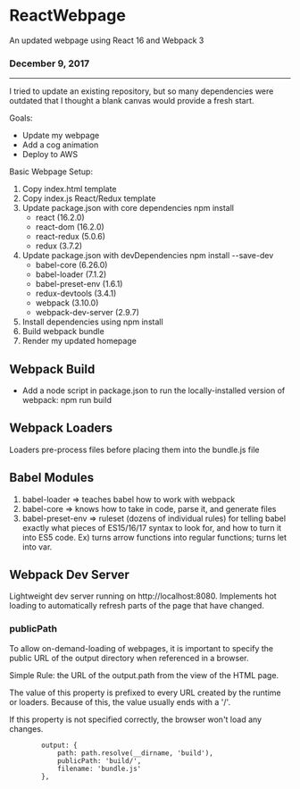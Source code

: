 # ReactWebpage
An updated webpage using React 16 and Webpack 3

### December 9, 2017
---
I tried to update an existing repository, but so many dependencies were outdated that I thought a blank canvas would provide a fresh start.

Goals:
-  Update my webpage
-  Add a cog animation
-  Deploy to AWS

Basic Webpage Setup:
1. Copy index.html template
2. Copy index.js React/Redux template
3. Update package.json with core dependencies
    npm install
    - react (16.2.0)
    - react-dom (16.2.0)
    - react-redux (5.0.6)
    - redux (3.7.2)
4. Update package.json with devDependencies 
    npm install --save-dev 
    - babel-core (6.26.0)
    - babel-loader (7.1.2)
    - babel-preset-env (1.6.1)
    - redux-devtools (3.4.1)
    - webpack (3.10.0)
    - webpack-dev-server (2.9.7)
4. Install dependencies using npm install
5. Build webpack bundle
6. Render my updated homepage


## Webpack Build

- Add a node script in package.json to run the locally-installed version of webpack:
        npm run build

## Webpack Loaders
Loaders pre-process files before placing them into the bundle.js file

## Babel Modules
1.  babel-loader => teaches babel how to work with webpack
2.  babel-core => knows how to take in code, parse it, and generate files
3.  babel-preset-env => ruleset (dozens of individual rules) for telling babel exactly what pieces of ES15/16/17 syntax to look for, and how to turn it into ES5 code.  Ex) turns arrow functions into regular functions; turns let into var.

## Webpack Dev Server
Lightweight dev server running on http://localhost:8080.  Implements hot loading to automatically refresh parts of the page that have changed.

### publicPath
To allow on-demand-loading of webpages, it is important to specify the public URL of the output directory when referenced in a browser.  

Simple Rule: the URL of the output.path from the view of the HTML page.

The value of this property is prefixed to every URL created by the runtime or loaders.  Because of this, the value usually ends with a '/'.  

If this property is not specified correctly, the browser won't load any changes.

````
        output: {
            path: path.resolve(__dirname, 'build'),
            publicPath: 'build/',
            filename: 'bundle.js'
        },
````
